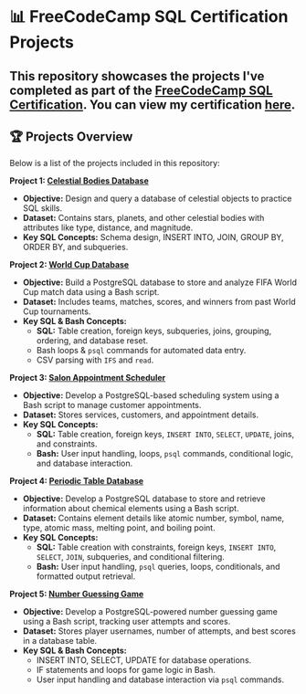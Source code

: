 # 📊 FreeCodeCamp SQL Certification Projects

This repository showcases the projects I've completed as part of the **[FreeCodeCamp SQL Certification](https://www.freecodecamp.org/learn/relational-database)**.
You can view my certification [here](https://www.freecodecamp.org/certification/adepos/relational-database-v8).
---

## 🏆 Projects Overview

Below is a list of the projects included in this repository:

**Project 1: [Celestial Bodies Database](https://github.com/AdelaHlobilova/sql-data-science/tree/main/freecodecamp-sql/celestial-bodies-database)**
- **Objective:** Design and query a database of celestial objects to practice SQL skills.
- **Dataset:** Contains stars, planets, and other celestial bodies with attributes like type, distance, and magnitude.
- **Key SQL Concepts:** Schema design, INSERT INTO, JOIN, GROUP BY, ORDER BY, and subqueries.

**Project 2: [World Cup Database](https://github.com/AdelaHlobilova/sql-data-science/tree/main/freecodecamp-sql/world-cup-database)**
- **Objective:** Build a PostgreSQL database to store and analyze FIFA World Cup match data using a Bash script.
- **Dataset:** Includes teams, matches, scores, and winners from past World Cup tournaments.
- **Key SQL & Bash Concepts:**
  * **SQL:** Table creation, foreign keys, subqueries, joins, grouping, ordering, and database reset.  
  * Bash loops & `psql` commands for automated data entry.
  * CSV parsing with `IFS` and `read`.

**Project 3: [Salon Appointment Scheduler](https://github.com/AdelaHlobilova/sql-data-science/tree/main/freecodecamp-sql/salon-appointment-scheduler)** 
- **Objective:** Develop a PostgreSQL-based scheduling system using a Bash script to manage customer appointments.  
- **Dataset:** Stores services, customers, and appointment details.  
- **Key SQL Concepts:**
  * **SQL:** Table creation, foreign keys, `INSERT INTO`, `SELECT`, `UPDATE`, joins, and constraints.
  * **Bash:** User input handling, loops, `psql` commands, conditional logic, and database interaction.  

**Project 4: [Periodic Table Database](https://github.com/AdelaHlobilova/sql-data-science/tree/main/freecodecamp-sql/periodic-table-database)**
- **Objective:** Develop a PostgreSQL database to store and retrieve information about chemical elements using a Bash script.  
- **Dataset:** Contains element details like atomic number, symbol, name, type, atomic mass, melting point, and boiling point. 
- **Key SQL Concepts:**
    * **SQL:** Table creation with constraints, foreign keys, `INSERT INTO`, `SELECT`, `JOIN`, subqueries, and conditional filtering.
    * **Bash:** User input handling, `psql` queries, loops, conditionals, and formatted output retrieval.  
  
**Project 5: [Number Guessing Game](https://github.com/AdelaHlobilova/sql-data-science/tree/main/freecodecamp-sql/number-guessing-game)**
- **Objective:** Develop a PostgreSQL-powered number guessing game using a Bash script, tracking user attempts and scores.
- **Dataset:** Stores player usernames, number of attempts, and best scores in a database table.
- **Key SQL & Bash Concepts:**
  * INSERT INTO, SELECT, UPDATE for database operations.
  * IF statements and loops for game logic in Bash.
  * User input handling and database interaction via `psql` commands.
     



